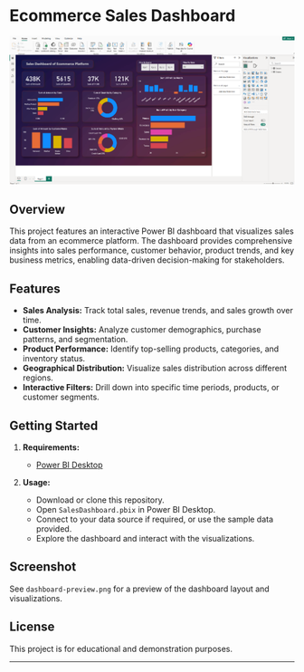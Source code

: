 # Ecommerce Sales Dashboard

![Ecommerce Sales Dashboard](dashboard-preview.png)

## Overview

This project features an interactive Power BI dashboard that visualizes sales data from an ecommerce platform. The dashboard provides comprehensive insights into sales performance, customer behavior, product trends, and key business metrics, enabling data-driven decision-making for stakeholders.

## Features

- **Sales Analysis:** Track total sales, revenue trends, and sales growth over time.
- **Customer Insights:** Analyze customer demographics, purchase patterns, and segmentation.
- **Product Performance:** Identify top-selling products, categories, and inventory status.
- **Geographical Distribution:** Visualize sales distribution across different regions.
- **Interactive Filters:** Drill down into specific time periods, products, or customer segments.

## Getting Started

1. **Requirements:**
   - [Power BI Desktop](https://powerbi.microsoft.com/desktop/)

2. **Usage:**
   - Download or clone this repository.
   - Open `SalesDashboard.pbix` in Power BI Desktop.
   - Connect to your data source if required, or use the sample data provided.
   - Explore the dashboard and interact with the visualizations.

## Screenshot

See `dashboard-preview.png` for a preview of the dashboard layout and visualizations.

## License

This project is for educational and demonstration purposes.

---